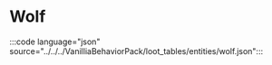 # Wolf

:::code language="json" source="../../../VanilliaBehaviorPack/loot_tables/entities/wolf.json":::